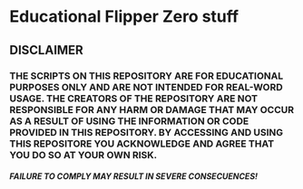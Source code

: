 # Educational Flipper Zero stuff

## DISCLAIMER
### THE SCRIPTS ON THIS REPOSITORY ARE FOR EDUCATIONAL PURPOSES ONLY AND ARE NOT INTENDED FOR REAL-WORD USAGE. THE CREATORS OF THE REPOSITORY ARE NOT RESPONSIBLE FOR ANY HARM OR DAMAGE THAT MAY OCCUR AS A RESULT OF USING THE INFORMATION OR CODE PROVIDED IN THIS REPOSITORY. BY ACCESSING AND USING THIS REPOSITORE YOU ACKNOWLEDGE AND AGREE THAT YOU DO SO AT YOUR OWN RISK.
#### ***FAILURE TO COMPLY MAY RESULT IN SEVERE CONSECUENCES!***
